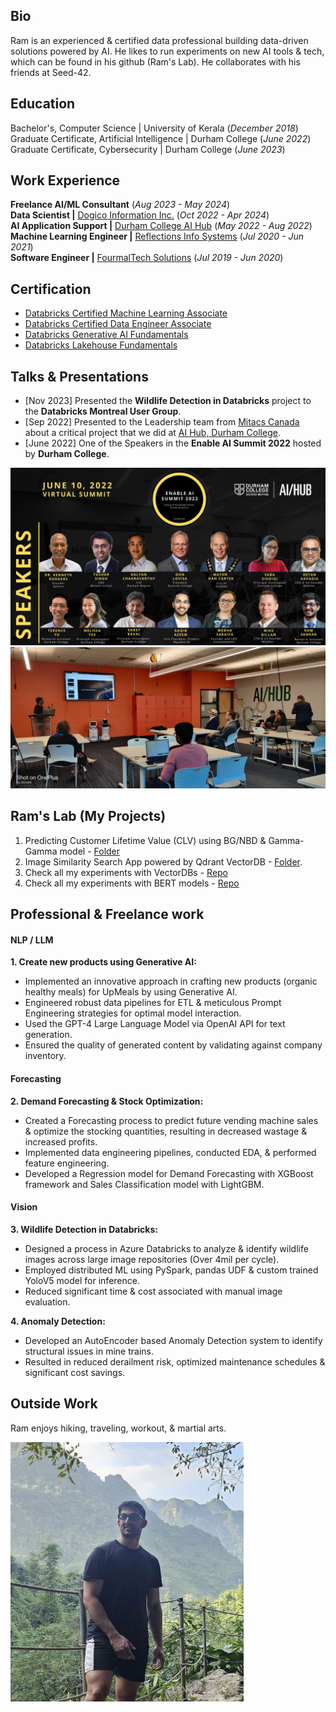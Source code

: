 ## Bio
Ram is an experienced & certified data professional building data-driven solutions powered by AI. He likes to run experiments on new AI tools & tech, which can be found in his github (Ram's Lab). He collaborates with his friends at Seed-42.

## Education
Bachelor's, Computer Science | University of Kerala (_December 2018_)  
Graduate Certificate, Artificial Intelligence | Durham College (_June 2022_)  
Graduate Certificate, Cybersecurity | Durham College (_June 2023_)  

## Work Experience
**Freelance AI/ML Consultant** (_Aug 2023 - May 2024_)  
**Data Scientist |** [Dogico Information Inc.](https://www.linkedin.com/company/dogico-information-inc./) (_Oct 2022 - Apr 2024_)  
**AI Application Support |** [Durham College AI Hub](https://www.linkedin.com/showcase/dcaihub/) (_May 2022 - Aug 2022_)  
**Machine Learning Engineer |** [Reflections Info Systems](https://www.linkedin.com/company/reflectionsit/) (_Jul 2020 - Jun 2021_)  
**Software Engineer |** [FourmalTech Solutions](https://www.linkedin.com/company/fourmaltechsolution/) (_Jul 2019 - Jun 2020_)  

## Certification
- [Databricks Certified Machine Learning Associate](https://credentials.databricks.com/be519480-ba26-433f-b891-967ae289a5e8)  
- [Databricks Certified Data Engineer Associate](https://credentials.databricks.com/b4089597-5059-4e3f-8a43-fb4bb76dd72c)   
- [Databricks Generative AI Fundamentals](https://credentials.databricks.com/830053e4-f9f7-46b9-af9d-992ef2b50d1b)  
- [Databricks Lakehouse Fundamentals](https://credentials.databricks.com/02705434-5aab-4230-b094-bad4fc9d7399)

## Talks & Presentations
- [Nov 2023] Presented the **Wildlife Detection in Databricks** project to the **Databricks Montreal User Group**.
- [Sep 2022] Presented to the Leadership team from [Mitacs Canada](https://www.mitacs.ca/) about a critical project that we did at [AI Hub, Durham College](https://durhamcollege.ca/about/office-of-research-services-innovation-and-entrepreneurship-orsie/the-ai-hub).
- [June 2022] One of the Speakers in the **Enable AI Summit 2022** hosted by **Durham College**.  

![EnableAISpeakers](/assets/img/enable-ai-speakers-2022.jpeg)
![MitacsPresentation](/assets/img/Mitacs-presentation.jpeg)

## Ram's Lab (My Projects)

1. Predicting Customer Lifetime Value (CLV) using BG/NBD & Gamma-Gamma model - [Folder](https://github.com/rrsankar/CLV-Prediction-Using-ML/tree/main/CLV_using_Lifetimes_BGNBD_GammaGamma)  
2. Image Similarity Search App powered by Qdrant VectorDB - [Folder](https://github.com/rrsankar/All-About-VectorDB/tree/main/2-Image-Similarity-Search-App-with-Qdrant).
3. Check all my experiments with VectorDBs - [Repo](https://github.com/rrsankar/All-About-VectorDB)  
4. Check all my experiments with BERT models - [Repo](https://github.com/rrsankar/All-About-BERT)  

## Professional & Freelance work

#### NLP / LLM

**1. Create new products using Generative AI:**
- Implemented an innovative approach in crafting new products (organic healthy meals) for UpMeals by using Generative AI. 
- Engineered robust data pipelines for ETL & meticulous Prompt Engineering strategies for optimal model interaction. 
- Used the GPT-4 Large Language Model via OpenAI API for text generation.
- Ensured the quality of generated content by validating against company inventory.

#### Forecasting
**2. Demand Forecasting & Stock Optimization:**
- Created a Forecasting process to predict future vending machine sales & optimize the stocking quantities, resulting in decreased wastage & increased profits.
- Implemented data engineering pipelines, conducted EDA, & performed feature engineering. 
- Developed a Regression model for Demand Forecasting with XGBoost framework and Sales Classification model with LightGBM. 

#### Vision
**3. Wildlife Detection in Databricks:** 
- Designed a process in Azure Databricks to analyze & identify wildlife images across large image repositories (Over 4mil per cycle).
- Employed distributed ML using PySpark, pandas UDF & custom trained YoloV5 model for inference.
- Reduced significant time & cost associated with manual image evaluation.  

**4. Anomaly Detection:** 
- Developed an AutoEncoder based Anomaly Detection system to identify structural issues in mine trains.
- Resulted in reduced derailment risk, optimized maintenance schedules & significant cost savings.  

## Outside Work

Ram enjoys hiking, traveling, workout, & martial arts.

![Trek](/assets/img/Trek-Cut.jpg)
